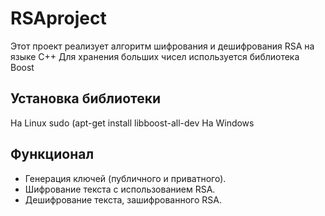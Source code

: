 # RSAproject

Этот проект реализует алгоритм шифрования и дешифрования RSA на языке C++
Для хранения больших чисел используется библиотека Boost
## Установка библиотеки 
  На Linux
    sudo (apt-get install libboost-all-dev
  На Windows
    
## Функционал
- Генерация ключей (публичного и приватного).
- Шифрование текста с использованием RSA.
- Дешифрование текста, зашифрованного RSA.


